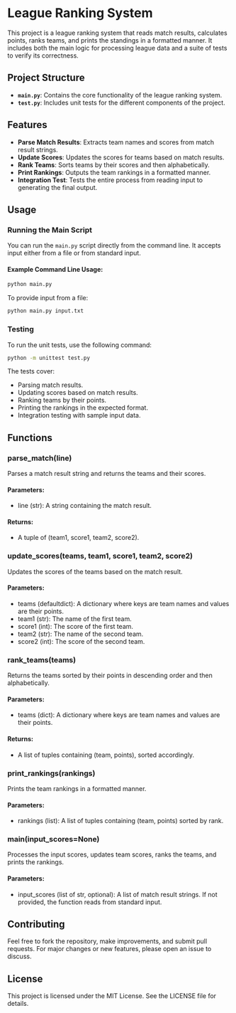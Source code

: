 # League Ranking System

This project is a league ranking system that reads match results, calculates points, ranks teams, and prints the standings in a formatted manner. It includes both the main logic for processing league data and a suite of tests to verify its correctness.

## Project Structure

- **`main.py`**: Contains the core functionality of the league ranking system.
- **`test.py`**: Includes unit tests for the different components of the project.

## Features

- **Parse Match Results**: Extracts team names and scores from match result strings.
- **Update Scores**: Updates the scores for teams based on match results.
- **Rank Teams**: Sorts teams by their scores and then alphabetically.
- **Print Rankings**: Outputs the team rankings in a formatted manner.
- **Integration Test**: Tests the entire process from reading input to generating the final output.

## Usage

### Running the Main Script

You can run the `main.py` script directly from the command line. It accepts input either from a file or from standard input.

#### Example Command Line Usage:

```bash
python main.py
```

To provide input from a file:

```bash
python main.py input.txt
```

### Testing
To run the unit tests, use the following command:

```bash
python -m unittest test.py
```
The tests cover:

- Parsing match results.
- Updating scores based on match results.
- Ranking teams by their points.
- Printing the rankings in the expected format.
- Integration testing with sample input data.

## Functions 
### parse_match(line)
Parses a match result string and returns the teams and their scores.

#### Parameters:

- line (str): A string containing the match result.

#### Returns:

- A tuple of (team1, score1, team2, score2).

### update_scores(teams, team1, score1, team2, score2)
Updates the scores of the teams based on the match result.

#### Parameters:

- teams (defaultdict): A dictionary where keys are team names and values are their points.
- team1 (str): The name of the first team.
- score1 (int): The score of the first team.
- team2 (str): The name of the second team.
- score2 (int): The score of the second team.

### rank_teams(teams)
Returns the teams sorted by their points in descending order and then alphabetically.

#### Parameters:

- teams (dict): A dictionary where keys are team names and values are their points.

#### Returns:

- A list of tuples containing (team, points), sorted accordingly.

### print_rankings(rankings)
Prints the team rankings in a formatted manner.

#### Parameters:

- rankings (list): A list of tuples containing (team, points) sorted by rank.

### main(input_scores=None)
Processes the input scores, updates team scores, ranks the teams, and prints the rankings.

#### Parameters:

- input_scores (list of str, optional): A list of match result strings. If not provided, the function reads from standard input.

## Contributing
Feel free to fork the repository, make improvements, and submit pull requests. For major changes or new features, please open an issue to discuss.

## License
This project is licensed under the MIT License. See the LICENSE file for details.
